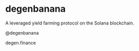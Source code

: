 # degenbanana
A leveraged yield farming protocol on the Solana blockchain.

@degenbanana

degen.finance
